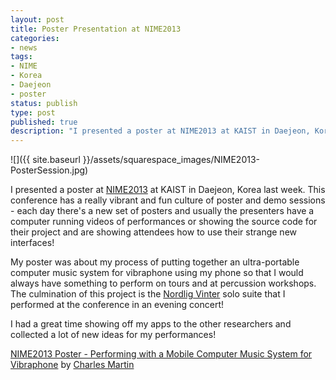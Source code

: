 ```yaml
---
layout: post
title: Poster Presentation at NIME2013
categories:
- news
tags:
- NIME
- Korea
- Daejeon
- poster
status: publish
type: post
published: true
description: "I presented a poster at NIME2013 at KAIST in Daejeon, Korea last week. This conference has a really vibrant and fun culture of poster and demo sessions -"
---
```


![]({{ site.baseurl }}/assets/squarespace_images/NIME2013-PosterSession.jpg)

I presented a poster at [NIME2013](http://nime2013.kaist.ac.kr) at KAIST in Daejeon, Korea last week. This conference has a really vibrant and fun culture of poster and demo sessions - each day there's a new set of posters and usually the presenters have a computer running videos of performances or showing the source code for their project and are showing attendees how to use their strange new interfaces!

My poster was about my process of putting together an ultra-portable computer music system for vibraphone using my phone so that I would always have something to perform on tours and at percussion workshops. The culmination of this project is the [Nordlig Vinter](/nordligvinter) solo suite that I performed at the conference in an evening concert!

I had a great time showing off my apps to the other researchers and collected a lot of new ideas for my performances! 
   
[NIME2013 Poster - Performing with a Mobile Computer Music System for Vibraphone](http://www.scribd.com/doc/145429328/NIME2013-Poster-Performing-with-a-Mobile-Computer-Music-System-for-Vibraphone) by 
[Charles Martin](http://www.scribd.com/readingcharles)
